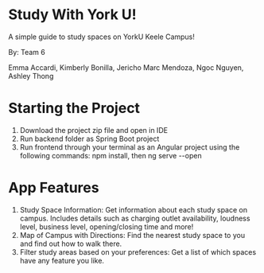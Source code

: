 # Study With York U!
A simple guide to study spaces on YorkU Keele Campus!

By: Team 6

Emma Accardi,
Kimberly Bonilla,
Jericho Marc Mendoza,
Ngoc Nguyen,
Ashley Thong

# Starting the Project
1. Download the project zip file and open in IDE
2. Run backend folder as Spring Boot project
3. Run frontend through your terminal as an Angular project using the following commands: npm install, then ng serve --open

# App Features
1. Study Space Information: Get information about each study space on campus. Includes details such as charging outlet availability, loudness level, business level, opening/closing time and more!
2. Map of Campus with Directions: Find the nearest study space to you and find out how to walk there.
3. Filter study areas based on your preferences: Get a list of which spaces have any feature you like.





